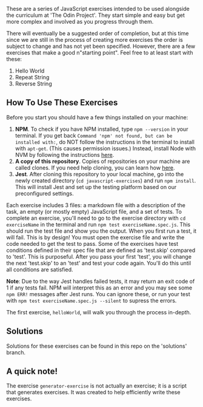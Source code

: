 These are a series of JavaScript exercises intended to be used alongside the curriculum at 'The Odin Project'. They start simple and easy but get more complex and involved as you progress through them.

There will eventually be a suggested order of completion, but at this time since we are still in the process of creating more exercises the order is subject to change and has not yet been specified. However, there are a few exercises that make a good n"starting point". Feel free to at least start with these:

1. Hello World
2. Repeat String
3. Reverse String

## How To Use These Exercises
Before you start you should have a few things installed on your machine:
1. **NPM**. To check if you have NPM installed, type `npm --version` in your terminal. If you get back `Command 'npm' not found, but can be installed with:`, do NOT follow the instructions in the terminal to install with `apt-get`. (This causes permission issues.) Instead, install Node with NVM by following the instructions [here](https://github.com/TheOdinProject/curriculum/blob/master/foundations/installations/installing_node.md).
2. **A copy of this repository**. Copies of repositories on your machine are called clones. If you need help cloning, you can learn how [here](https://docs.github.com/en/github/creating-cloning-and-archiving-repositories/cloning-a-repository).
3. **Jest**. After cloning this repository to your local machine, go into the newly created directory (`cd javascript-exercises`) and run `npm install`. This will install Jest and set up the testing platform based on our preconfigured settings.

Each exercise includes 3 files: a markdown file with a description of the task, an empty (or mostly empty) JavaScript file, and a set of tests. To complete an exercise, you'll need to go to the exercise directory with `cd exerciseName` in the terminal and run `npm test exerciseName.spec.js`. This should run the test file and show you the output. When you first run a test, it will fail. This is by design! You must open the exercise file and write the code needed to get the test to pass. Some of the exercises have test conditions defined in their spec file that are defined as 'test.skip' compared to 'test'. This is purposeful. After you pass your first 'test', you will change the next 'test.skip' to an 'test' and test your code again. You'll do this until all conditions are satisfied.

**Note**: Due to the way Jest handles failed tests, it may return an exit code of 1 if any tests fail. NPM will interpret this as an error and you may see some `npm ERR!` messages after Jest runs. You can ignore these, or run your test with `npm test exerciseName.spec.js --silent` to supress the errors.

The first exercise, `helloWorld`, will walk you through the process in-depth.

## Solutions

Solutions for these exercises can be found in this repo on the 'solutions' branch.

## A quick note!

The exercise `generator-exercise` is not actually an exercise; it is a script that generates exercises. It was created to help efficiently write these exercises.
